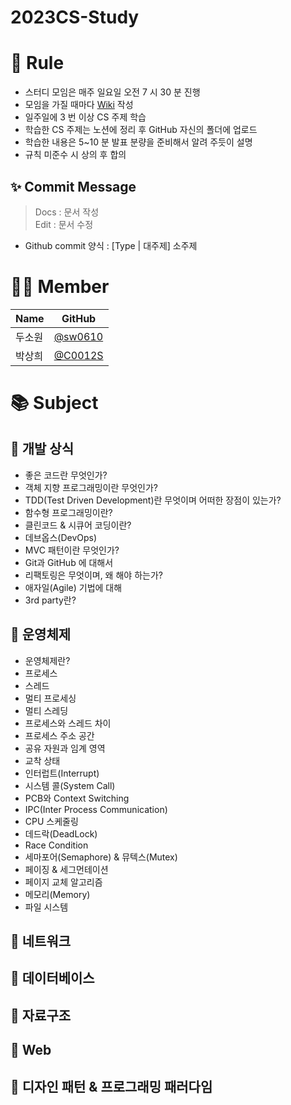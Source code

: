 # 2023CS-Study

# 👑 Rule
- 스터디 모임은 매주 일요일 오전 7 시 30 분 진행
- 모임을 가질 때마다 [Wiki](https://github.com/For-Wishes/2023CS-Study/wiki) 작성
- 일주일에 3 번 이상 CS 주제 학습
- 학습한 CS 주제는 노션에 정리 후 GitHub 자신의 폴더에 업로드
- 학습한 내용은 5~10 분 발표 분량을 준비해서 알려 주듯이 설명
- 규칙 미준수 시 상의 후 합의

## ✨ Commit Message
> Docs : 문서 작성  
Edit : 문서 수정
> 

- Github commit 양식 : [Type | 대주제] 소주제

# 👩‍💻 Member
| Name | GitHub |
| --- | --- |
| 두소원 | [@sw0610](https://github.com/sw0610) |
| 박상희 | [@C0012S](https://github.com/C0012S) |

# **📚** Subject

## 📌 개발 상식
- 좋은 코드란 무엇인가?
- 객체 지향 프로그래밍이란 무엇인가?
- TDD(Test Driven Development)란 무엇이며 어떠한 장점이 있는가?
- 함수형 프로그래밍이란?
- 클린코드 & 시큐어 코딩이란?
- 데브옵스(DevOps)
- MVC 패턴이란 무엇인가?
- Git과 GitHub 에 대해서
- 리팩토링은 무엇이며, 왜 해야 하는가?
- 애자일(Agile) 기법에 대해
- 3rd party란?

## 📌 운영체제
- 운영체제란?
- 프로세스
- 스레드
- 멀티 프로세싱
- 멀티 스레딩
- 프로세스와 스레드 차이
- 프로세스 주소 공간
- 공유 자원과 임계 영역
- 교착 상태
- 인터럽트(Interrupt)
- 시스템 콜(System Call)
- PCB와 Context Switching
- IPC(Inter Process Communication)
- CPU 스케줄링
- 데드락(DeadLock)
- Race Condition
- 세마포어(Semaphore) & 뮤텍스(Mutex)
- 페이징 & 세그먼테이션
- 페이지 교체 알고리즘
- 메모리(Memory)
- 파일 시스템

## 📌 네트워크

## 📌 데이터베이스

## 📌 자료구조

## 📌 Web

## 📌 디자인 패턴 & 프로그래밍 패러다임
